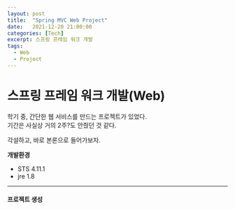 ```yaml
---
layout: post
title:  "Spring MVC Web Project"
date:   2021-12-20 21:00:00
categories: [Tech]
excerpt: 스프링 프레임 워크 개발
tags:
  - Web
  - Project
---
```


# 스프링 프레임 워크 개발(Web)  

학기 중, 간단한 웹 서비스를 만드는 프로젝트가 있었다.  
기간은 사실상 거의 2주?도 안줬던 것 같다.  

각설하고, 바로 본론으로 들어가보자.  

**개발환경**  
- STS 4.11.1  
- jre 1.8  

---  

#### 프로젝트 생성  

